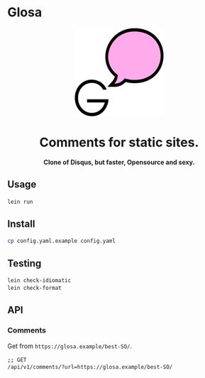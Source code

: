 # Glosa

<p align="center">
  <img src="logo.png" alt="logo" width="200"> 
</p>
<h1 align="center">Comments for static sites.</h1>
<p align="center">
   <strong >Clone of Disqus, but faster, Opensource and sexy.</strong>
</p>

## Usage

```sh
lein run
```

## Install

```sh
cp config.yaml.example config.yaml
```

## Testing

``` sh
lein check-idiomatic
lein check-format
```

## API

### Comments

Get from `https://glosa.example/best-SO/`.

``` sh
;; GET
/api/v1/comments/?url=https://glosa.example/best-SO/
```
